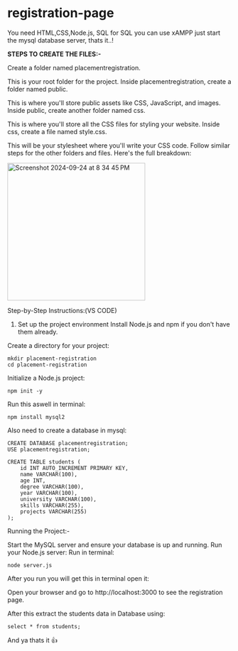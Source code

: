 # registration-page

You need HTML,CSS,Node.js, SQL
for SQL you can use xAMPP
just start the mysql database server, thats it..!

**STEPS TO CREATE THE FILES:-**

Create a folder named placementregistration.

This is your root folder for the project.
Inside placementregistration, create a folder named public.

This is where you'll store public assets like CSS, JavaScript, and images.
Inside public, create another folder named css.

This is where you'll store all the CSS files for styling your website.
Inside css, create a file named style.css.

This will be your stylesheet where you'll write your CSS code.
Follow similar steps for the other folders and files. Here's the full breakdown:

<img width="310" alt="Screenshot 2024-09-24 at 8 34 45 PM" src="https://github.com/user-attachments/assets/c5f9296b-7c19-4db3-b18d-62402d994511">

Step-by-Step Instructions:(VS CODE)

1. Set up the project environment
Install Node.js and npm if you don't have them already.

Create a directory for your project:
```
mkdir placement-registration
cd placement-registration
```
Initialize a Node.js project:
```
npm init -y
```
Run this aswell in terminal:
```
npm install mysql2
```
Also need to create a database in mysql:
```
CREATE DATABASE placementregistration;
USE placementregistration;

CREATE TABLE students (
    id INT AUTO_INCREMENT PRIMARY KEY,
    name VARCHAR(100),
    age INT,
    degree VARCHAR(100),
    year VARCHAR(100),
    university VARCHAR(100),
    skills VARCHAR(255),
    projects VARCHAR(255)
);
```
Running the Project:-

Start the MySQL server and ensure your database is up and running.
Run your Node.js server:
Run in terminal:
```
node server.js
```
After you run you will get this in terminal open it:

Open your browser and go to http://localhost:3000 to see the registration page.

After this extract the students data in Database using:
```
select * from students;
```
And ya thats it 👍


